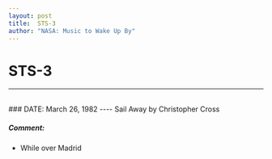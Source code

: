 ```yaml
---
layout: post
title:  STS-3
author: "NASA: Music to Wake Up By"
---
```


# STS-3
----
<br/>
### DATE: March 26, 1982
----
Sail Away by Christopher Cross

##### Comment:
* While over Madrid

